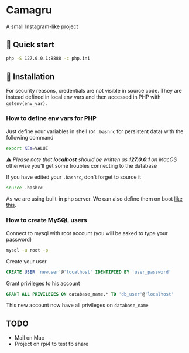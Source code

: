 # Camagru

A small Instagram-like project

## 🚀 Quick start

```bash
php -S 127.0.0.1:8888 -c php.ini
```

## 🔧 Installation

For security reasons, credentials are not visible in source code. They are instead defined in local env vars and then accessed in PHP with `getenv(env_var)`.

### **How to define env vars for PHP**

Just define your variables in shell (or `.bashrc` for persistent data) with the following command

```bash
export KEY=VALUE
```

⚠️ _Please note that **localhost** should be written as **127.0.0.1** on MacOS_ otherwise you'll get some troubles connecting to the database

If you have edited your `.bashrc`, don't forget to source it

```bash
source .bashrc
```

As we are using built-in php server. We can also define them on boot [like this](https://www.php.net/manual/fr/features.commandline.webserver.php#124576).

### **How to create MySQL users**

Connect to mysql with root account (you will be asked to type your password)

```bash
mysql -u root -p
```

Create your user

```sql
CREATE USER 'newuser'@'localhost' IDENTIFIED BY 'user_password'
```

Grant privileges to his account

```sql
GRANT ALL PRIVILEGES ON database_name.* TO 'db_user'@'localhost'
```

This new account now have all privileges on `database_name`

## TODO

- Mail on Mac
- Project on rpi4 to test fb share
